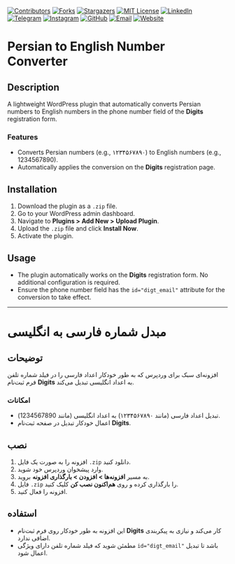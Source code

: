 [contributors-shield]: https://img.shields.io/github/contributors/hassan7303/Persian-to-english-number-converter.svg?style=for-the-badge
[contributors-url]: https://github.com/hassan7303/Persian-to-english-number-converter/graphs/contributors
[forks-shield]: https://img.shields.io/github/forks/hassan7303/Persian-to-english-number-converter.svg?style=for-the-badge&label=Fork
[forks-url]: https://github.com/hassan7303/Persian-to-english-number-converter/network/members
[stars-shield]: https://img.shields.io/github/stars/hassan7303/Persian-to-english-number-converter.svg?style=for-the-badge
[stars-url]: https://github.com/hassan7303/Persian-to-english-number-converter/stargazers
[license-shield]: https://img.shields.io/github/license/hassan7303/Persian-to-english-number-converter.svg?style=for-the-badge
[license-url]: https://github.com/hassan7303/Persian-to-english-number-converter/blob/master/LICENCE.md
[linkedin-shield]: https://img.shields.io/badge/-LinkedIn-blue.svg?style=for-the-badge&logo=linkedin&colorB=555
[linkedin-url]: https://www.linkedin.com/in/hassan-ali-askari-280bb530a/
[telegram-shield]: https://img.shields.io/badge/-Telegram-blue.svg?style=for-the-badge&logo=telegram&colorB=555
[telegram-url]: https://t.me/hassan7303
[instagram-shield]: https://img.shields.io/badge/-Instagram-red.svg?style=for-the-badge&logo=instagram&colorB=555
[instagram-url]: https://www.instagram.com/hasan_ali_askari
[github-shield]: https://img.shields.io/badge/-GitHub-black.svg?style=for-the-badge&logo=github&colorB=555
[github-url]: https://github.com/hassan7303
[email-shield]: https://img.shields.io/badge/-Email-orange.svg?style=for-the-badge&logo=gmail&colorB=555
[email-url]: mailto:hassanali7303@gmail.com
[website-shield]: https://img.shields.io/badge/-Website-blue.svg?style=for-the-badge&logo=laravel&colorB=555
[website-url]: https://hsnali.ir


[![Contributors][contributors-shield]][contributors-url]
[![Forks][forks-shield]][forks-url]
[![Stargazers][stars-shield]][stars-url]
[![MIT License][license-shield]][license-url]
[![LinkedIn][linkedin-shield]][linkedin-url]
[![Telegram][telegram-shield]][telegram-url]
[![Instagram][instagram-shield]][instagram-url]
[![GitHub][github-shield]][github-url]
[![Email][email-shield]][email-url]
[![Website][website-shield]][website-url]


# Persian to English Number Converter

## Description
A lightweight WordPress plugin that automatically converts Persian numbers to English numbers in the phone number field of the **Digits** registration form.

### Features
- Converts Persian numbers (e.g., ۱۲۳۴۵۶۷۸۹۰) to English numbers (e.g., 1234567890).
- Automatically applies the conversion on the **Digits** registration page.

## Installation
1. Download the plugin as a `.zip` file.
2. Go to your WordPress admin dashboard.
3. Navigate to **Plugins > Add New > Upload Plugin**.
4. Upload the `.zip` file and click **Install Now**.
5. Activate the plugin.

## Usage
- The plugin automatically works on the **Digits** registration form. No additional configuration is required.
- Ensure the phone number field has the `id="digt_email"` attribute for the conversion to take effect.

---

# مبدل شماره فارسی به انگلیسی

## توضیحات
افزونه‌ای سبک برای وردپرس که به طور خودکار اعداد فارسی را در فیلد شماره تلفن فرم ثبت‌نام **Digits** به اعداد انگلیسی تبدیل می‌کند.

### امکانات
- تبدیل اعداد فارسی (مانند ۱۲۳۴۵۶۷۸۹۰) به اعداد انگلیسی (مانند 1234567890).
- اعمال خودکار تبدیل در صفحه ثبت‌نام **Digits**.

## نصب
1. افزونه را به صورت یک فایل `.zip` دانلود کنید.
2. وارد پیشخوان وردپرس خود شوید.
3. به مسیر **افزونه‌ها > افزودن > بارگذاری افزونه** بروید.
4. فایل `.zip` را بارگذاری کرده و روی **هم‌اکنون نصب کن** کلیک کنید.
5. افزونه را فعال کنید.

## استفاده
- این افزونه به طور خودکار روی فرم ثبت‌نام **Digits** کار می‌کند و نیازی به پیکربندی اضافی ندارد.
- مطمئن شوید که فیلد شماره تلفن دارای ویژگی `id="digt_email"` باشد تا تبدیل اعمال شود.
